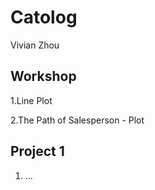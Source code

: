 # Catolog

Vivian Zhou

## Workshop

1.Line Plot

2.The Path of Salesperson - Plot

## Project 1

1. ...
